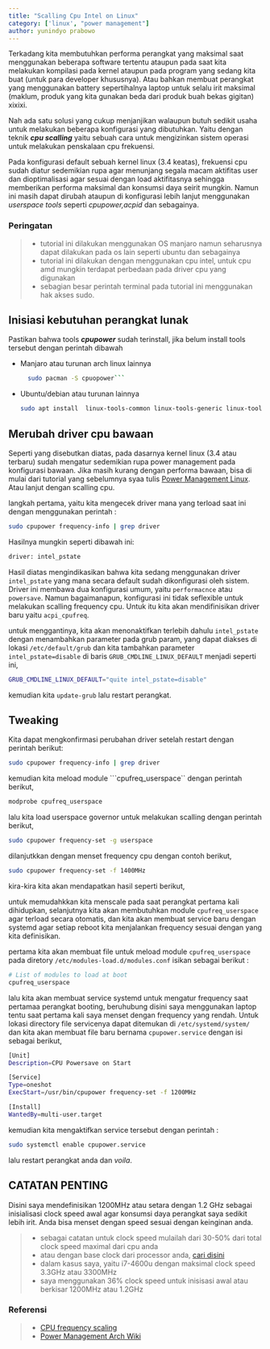 ```yaml
---
title: "Scalling Cpu Intel on Linux"
category: ['linux', "power management"]
author: yunindyo prabowo
---
```


Terkadang kita membutuhkan performa perangkat yang maksimal saat menggunakan beberapa software tertentu ataupun pada saat kita melakukan
kompilasi pada kernel ataupun pada program yang sedang kita buat (untuk para developer khususnya). Atau bahkan membuat perangkat yang menggunakan
battery sepertihalnya laptop untuk selalu irit maksimal (maklum, produk yang kita gunakan beda dari produk buah bekas gigitan) xixixi.

Nah ada satu solusi yang cukup menjanjikan walaupun butuh sedikit usaha untuk melakukan beberapa konfigurasi yang dibutuhkan. Yaitu dengan
teknik **_cpu scalling_** yaitu sebuah cara untuk mengizinkan sistem operasi untuk melakukan penskalaan cpu frekuensi.

Pada konfigurasi default sebuah kernel linux (3.4 keatas), frekuensi cpu sudah diatur sedemikian rupa agar menunjang segala macam aktifitas user dan dioptimalisasi agar sesuai dengan load aktifitasnya sehingga memberikan performa maksimal dan konsumsi daya seirit mungkin. Namun ini masih dapat dirubah ataupun di konfigurasi lebih lanjut menggunakan _userspace tools_ seperti _cpupower,acpid_ dan sebagainya.

### Peringatan

> * tutorial ini dilakukan menggunakan OS manjaro namun seharusnya dapat dilakukan pada os lain seperti ubuntu dan sebagainya
> * tutorial ini dilakukan dengan menggunakan cpu intel, untuk cpu amd mungkin terdapat perbedaan pada driver cpu yang digunakan
> * sebagian besar perintah terminal pada tutorial ini menggunakan hak akses sudo.

## Inisiasi kebutuhan perangkat lunak

Pastikan bahwa tools **_cpupower_** sudah terinstall, jika belum install tools tersebut dengan perintah dibawah

* Manjaro atau turunan arch linux lainnya

  ```bash
    sudo pacman -S cpuopower```

* Ubuntu/debian atau turunan lainnya

    ```bash
    sudo apt install  linux-tools-common linux-tools-generic linux-tools-'uname -r'```

## Merubah driver cpu bawaan

Seperti yang disebutkan diatas, pada dasarnya kernel linux (3.4 atau terbaru) sudah mengatur sedemikian rupa power management pada konfigurasi bawaan. Jika masih kurang dengan performa bawaan, bisa di mulai dari tutorial yang sebelumnya syaa tulis [Power Management Linux](/Linux-First-Install/). Atau lanjut dengan scalling cpu.

langkah pertama, yaitu kita mengecek driver mana yang terload saat ini dengan menggunakan perintah :

```bash
sudo cpupower frequency-info | grep driver
```

Hasilnya mungkin seperti dibawah ini:

```bash
driver: intel_pstate
```

Hasil diatas mengindikasikan bahwa kita sedang menggunakan driver ```intel_pstate``` yang mana secara default sudah dikonfigurasi oleh sistem. Driver ini membawa dua konfigurasi umum, yaitu ```performacnce``` atau ```powersave```. Namun bagaimanapun, konfigurasi ini tidak seflexible untuk melakukan scalling frequency cpu. Untuk itu kita akan mendifinisikan driver baru yaitu ```acpi_cpufreq```.

untuk menggantinya, kita akan menonaktifkan terlebih dahulu ```intel_pstate``` dengan menambahkan parameter pada grub param, yang dapat diakses di lokasi ```/etc/default/grub``` dan kita tambahkan parameter ```intel_pstate=disable``` di baris ```GRUB_CMDLINE_LINUX_DEFAULT``` menjadi seperti ini,

```bash
GRUB_CMDLINE_LINUX_DEFAULT="quite intel_pstate=disable"
```

kemudian kita ```update-grub``` lalu restart perangkat.

## Tweaking

Kita dapat mengkonfirmasi perubahan driver setelah restart dengan perintah berikut:

```bash
sudo cpupower frequency-info | grep driver
```

kemudian kita meload module ```cpufreq_userspace`` dengan perintah berikut,

```bash
modprobe cpufreq_userspace
```

lalu kita load userspace governor untuk melakukan scalling dengan perintah berikut,

```bash
sudo cpupower frequency-set -g userspace
```

dilanjutkkan dengan menset frequency cpu dengan contoh berikut,

```bash
sudo cpupower frequency-set -f 1400MHz
```

kira-kira kita akan mendapatkan hasil seperti berikut,

<re-img src="res.png" width=100% height=auto></re-img>

untuk memudahkkan kita menscale pada saat perangkat pertama kali dihidupkan, selanjutnya kita akan membutuhkan module ```cpufreq_userspace``` agar terload secara otomatis, dan  kita akan membuat service baru dengan systemd agar setiap reboot kita menjalankan frequency sesuai dengan yang kita definisikan.

pertama kita akan membuat file untuk meload module ```cpufreq_userspace``` pada diretory ```/etc/modules-load.d/modules.conf```
isikan sebagai berikut :

```bash
# List of modules to load at boot
cpufreq_userspace
```

lalu kita akan membuat service systemd untuk mengatur frequency saat pertamaa perangkat booting, beruhubung disini saya menggunakan laptop tentu saat pertama kali saya menset dengan frequency yang rendah. Untuk lokasi directory file servicenya dapat ditemukan di ```/etc/systemd/system/```
dan kita akan membuat file baru bernama ```cpupower.service``` dengan isi sebagai berikut,

```bash
[Unit]
Description=CPU Powersave on Start

[Service]
Type=oneshot
ExecStart=/usr/bin/cpupower frequency-set -f 1200MHz

[Install]
WantedBy=multi-user.target

```

kemudian kita mengaktifkan service tersebut dengan perintah :

```bash
sudo systemctl enable cpupower.service
```

lalu restart perangkat anda dan _voila_.

## CATATAN PENTING

Disini saya mendefinisikan 1200MHz atau setara dengan 1.2 GHz sebagai inisialisasi clock speed awal agar konsumsi daya perangkat saya sedikit lebih irit. Anda bisa menset dengan speed sesuai dengan keinginan anda.

> * sebagai catatan untuk clock speed mulailah dari 30-50% dari total clock speed maximal dari cpu anda
> * atau dengan base clock dari processor anda, [cari disini](https://ark.intel.com/content/www/us/en/ark.html)
> * dalam kasus saya, yaitu i7-4600u dengan maksimal clock speed 3.3GHz atau 3300MHz
> * saya menggunakan 36% clock speed untuk inisisasi awal atau berkisar 1200MHz atau 1.2GHz

### Referensi

> * [CPU frequency scaling](https://wiki.archlinux.org/index.php/CPU_frequency_scaling)
> * [Power Management Arch Wiki](https://wiki.archlinux.org/index.php/Power_management)
